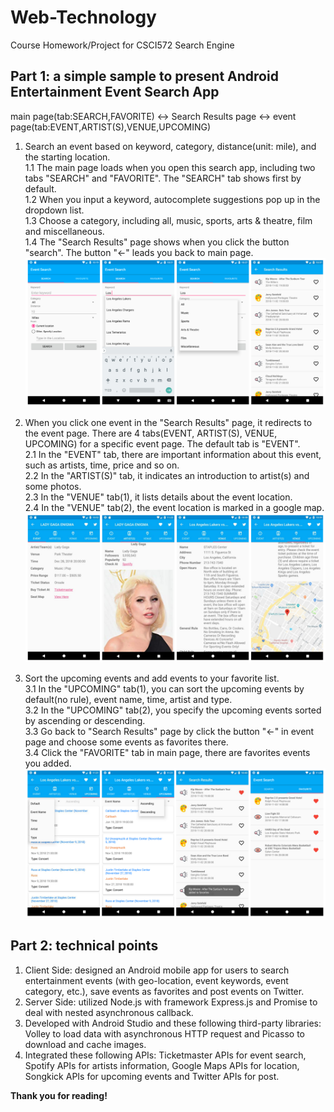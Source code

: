 # Web-Technology

Course Homework/Project for CSCI572 Search Engine

## Part 1: a simple sample to present Android Entertainment Event Search App

main page(tab:SEARCH,FAVORITE) <-> Search Results page <-> event page(tab:EVENT,ARTIST(S),VENUE,UPCOMING)  

1. Search an event based on keyword, category, distance(unit: mile), and the starting location.   
1.1 The main page loads when you open this search app, including two tabs "SEARCH" and "FAVORITE". The "SEARCH" tab shows first by default.  
1.2 When you input a keyword, autocomplete suggestions pop up in the dropdown list.  
1.3 Choose a category, including all, music, sports, arts & theatre, film and miscellaneous.  
1.4 The "Search Results" page shows when you click the button "search". The button "<-" leads you back to main page.
![image](https://github.com/SaoriKaku/Web-Technology/blob/master/images/EventSearch-1.jpg)

2. When you click one event in the "Search Results" page, it redirects to the event page. There are 4 tabs(EVENT, ARTIST(S), VENUE, UPCOMING) for a specific event page. The default tab is "EVENT".  
2.1 In the "EVENT" tab, there are important information about this event, such as artists, time, price and so on.  
2.2 In the "ARTIST(S)" tab, it indicates an introduction to artist(s) and some photos.  
2.3 In the "VENUE" tab(1), it lists details about the event location.  
2.4 In the "VENUE" tab(2), the event location is marked in a google map.
![image](https://github.com/SaoriKaku/Web-Technology/blob/master/images/EventSearch-2.jpg)

3. Sort the upcoming events and add events to your favorite list.  
3.1 In the "UPCOMING" tab(1), you can sort the upcoming events by default(no rule), event name, time, artist and type.  
3.2 In the "UPCOMING" tab(2), you specify the upcoming events sorted by ascending or descending.  
3.3 Go back to "Search Results" page by click the button "<-" in event page and choose some events as favorites there.  
3.4 Click the "FAVORITE" tab in main page, there are favorites events you added.
![image](https://github.com/SaoriKaku/Web-Technology/blob/master/images/EventSearch-3.jpg)

## Part 2: technical points

1. Client Side: designed an Android mobile app for users to search entertainment events (with geo-location, event keywords, event category, etc.), save events as favorites and post events on Twitter.
2. Server Side: utilized Node.js with framework Express.js and Promise to deal with nested asynchronous callback.
3. Developed with Android Studio and these following third-party libraries: Volley to load data with asynchronous HTTP request and Picasso to download and cache images.
4. Integrated these following APIs: Ticketmaster APIs for event search, Spotify APIs for artists information, Google Maps APIs for location, Songkick APIs for upcoming events and Twitter APIs for post.

**Thank you for reading!**
